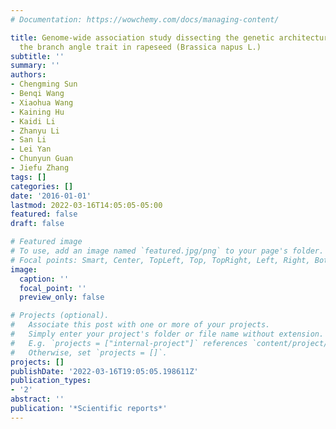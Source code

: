 ```yaml
---
# Documentation: https://wowchemy.com/docs/managing-content/

title: Genome-wide association study dissecting the genetic architecture underlying
  the branch angle trait in rapeseed (Brassica napus L.)
subtitle: ''
summary: ''
authors:
- Chengming Sun
- Benqi Wang
- Xiaohua Wang
- Kaining Hu
- Kaidi Li
- Zhanyu Li
- San Li
- Lei Yan
- Chunyun Guan
- Jiefu Zhang
tags: []
categories: []
date: '2016-01-01'
lastmod: 2022-03-16T14:05:05-05:00
featured: false
draft: false

# Featured image
# To use, add an image named `featured.jpg/png` to your page's folder.
# Focal points: Smart, Center, TopLeft, Top, TopRight, Left, Right, BottomLeft, Bottom, BottomRight.
image:
  caption: ''
  focal_point: ''
  preview_only: false

# Projects (optional).
#   Associate this post with one or more of your projects.
#   Simply enter your project's folder or file name without extension.
#   E.g. `projects = ["internal-project"]` references `content/project/deep-learning/index.md`.
#   Otherwise, set `projects = []`.
projects: []
publishDate: '2022-03-16T19:05:05.198611Z'
publication_types:
- '2'
abstract: ''
publication: '*Scientific reports*'
---
```

